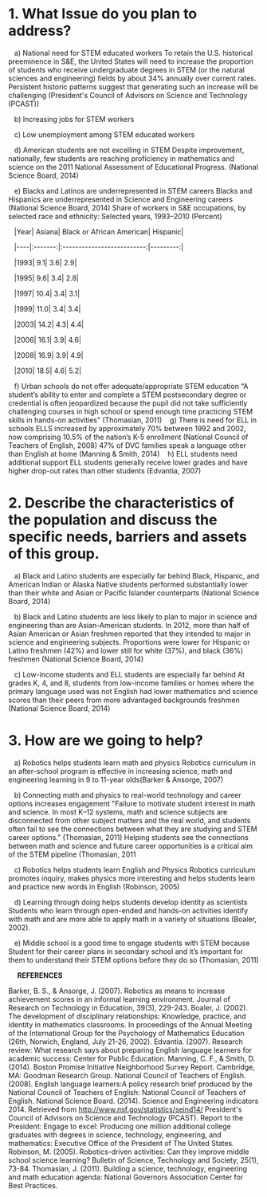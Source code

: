 
**1. What Issue do you plan to address?**
======================================
&nbsp;&nbsp;&nbsp;a)	National need for STEM educated workers
To retain the U.S. historical preeminence in S&E, the United States will need to increase the proportion of students who receive undergraduate degrees in STEM (or the natural sciences and engineering) fields by about 34% annually over current rates. Persistent historic patterns suggest that generating such an increase will be challenging (President's Council of Advisors on Science and Technology (PCAST))

&nbsp;&nbsp;&nbsp;b)	Increasing jobs for STEM workers

&nbsp;&nbsp;&nbsp;c)	Low unemployment among STEM educated workers

&nbsp;&nbsp;&nbsp;d)	American students are not excelling in STEM
Despite improvement, nationally, few students are reaching proficiency in mathematics and science on the 2011 National Assessment of Educational Progress. (National Science Board, 2014)

&nbsp;&nbsp;&nbsp;e)	Blacks and Latinos are underrepresented in STEM careers
Blacks and Hispanics are underrepresented in Science and Engineering careers (National Science Board, 2014)
Share of workers in S&E occupations, by selected race and ethnicity: Selected years, 1993–2010
(Percent)			


&nbsp;&nbsp;&nbsp;|Year|	Asiana|	Black or African American|	Hispanic|

&nbsp;&nbsp;&nbsp;|----|:-------:|:--------------------------:|---------:|

&nbsp;&nbsp;&nbsp;|1993|	9.1|	3.6|	2.9|

&nbsp;&nbsp;&nbsp;|1995|	9.6|	3.4|	2.8|

&nbsp;&nbsp;&nbsp;|1997|	10.4|	3.4|	3.1|

&nbsp;&nbsp;&nbsp;|1999|	11.0|	3.4|	3.4|

&nbsp;&nbsp;&nbsp;|2003|	14.2|	4.3|	4.4|

&nbsp;&nbsp;&nbsp;|2006|	16.1|	3.9|	4.6|

&nbsp;&nbsp;&nbsp;|2008|	16.9|	3.9|	4.9|

&nbsp;&nbsp;&nbsp;|2010|	18.5|	4.6|	5.2|

&nbsp;&nbsp;&nbsp;f)	Urban schools do not offer adequate/appropriate STEM education
“A student’s ability to enter and complete a STEM postsecondary degree or credential is often jeopardized because the pupil did not take sufficiently challenging courses in high school or spend enough time practicing STEM skills in hands-on activities" (Thomasian, 2011)
&nbsp;&nbsp;&nbsp;g)	There is need for ELL in schools
ELLS increased by approximately 70% between 1992 and 2002, now comprising 10.5% of the nation’s K-5 enrollment (National Council of Teachers of English, 2008)
47% of DVC families speak a language other than English at home (Manning & Smith, 2014)
&nbsp;&nbsp;&nbsp;h)	ELL students need additional support
ELL students generally receive lower grades and have higher drop-out rates than other students (Edvantia, 2007)

**2.	Describe the characteristics of the population and discuss the specific needs, barriers and assets of this group.** 
=======================================================================================================================
&nbsp;&nbsp;&nbsp;a)	Black and Latino students are especially far behind
Black, Hispanic, and American Indian or Alaska Native students performed substantially lower than their white and Asian or Pacific Islander counterparts (National Science Board, 2014)

&nbsp;&nbsp;&nbsp;b)	Black and Latino students are less likely to plan to major in science and engineering than are Asian-American students. 
In 2012, more than half of Asian American or Asian freshmen reported that they intended to major in science and engineering subjects. Proportions were lower for Hispanic or Latino freshmen (42%) and lower still for white (37%), and black (36%) freshmen (National Science Board, 2014)

&nbsp;&nbsp;&nbsp;c)	Low-income students and ELL students are especially far behind
At grades K, 4, and 8, students from low-income families or homes where the primary language used was not English had lower mathematics and science scores than their peers from more advantaged backgrounds freshmen (National Science Board, 2014)

**3.	How are we going to help?**
=============================
&nbsp;&nbsp;&nbsp;a)	Robotics helps students learn math and physics
Robotics curriculum in an after-school program is effective in increasing science, math and engineering learning in 9 to 11-year olds(Barker & Ansorge, 2007)

&nbsp;&nbsp;&nbsp;b)	Connecting math and physics to real-world technology and career options increases engagement
 "Failure to motivate student interest in math and science. In most K–12 systems, math and science subjects are disconnected from other subject matters and the real world, and students often fail to see the connections between what they are studying and STEM career options." (Thomasian, 2011)
Helping students see the connections between math and science and future career opportunities is a critical aim of the STEM pipeline (Thomasian, 2011

&nbsp;&nbsp;&nbsp;c)	Robotics helps students learn English and Physics
Robotics curriculum promotes inquiry, makes physics more interesting and helps students learn and practice new words in English (Robinson, 2005)

&nbsp;&nbsp;&nbsp;d)	Learning through doing helps students develop identity as scientists
Students who learn through open-ended and hands-on activities identify with math and are more able to apply math in a variety of situations (Boaler, 2002).

&nbsp;&nbsp;&nbsp;e)	Middle school is a good time to engage students with STEM because
Student for their career plans in secondary school and it’s important for them to understand their STEM options before they do so (Thomasian, 2011)




 
**REFERENCES**

Barker, B. S., & Ansorge, J. (2007). Robotics as means to increase achievement scores in an informal learning environment. Journal of Research on Technology in Education, 39(3), 229-243.
Boaler, J. (2002). The development of disciplinary relationships: Knowledge, practice, and identity in mathematics classrooms. In proceedings of the Annual Meeting of the International Group for the Psychology of Mathematics Education (26th, Norwich, England, July 21-26, 2002).
Edvantia. (2007). Research review: What research says about preparing English language learners for academic success: Center for Public Education.
Manning, C. F., & Smith, D. (2014). Boston Promise Initiative Neighborhood Survey Report. Cambridge, MA: Goodman Research Group.
National Council of Teachers of English. (2008). English language learners:A policy research brief produced by the National Council of Teachers of English: National Council of Teachers of English.
National Science Board. (2014). Science and Engineering indicators 2014. Retrieved from http://www.nsf.gov/statistics/seind14/
President's Council of Advisors on Science and Technology (PCAST). Report to the President: Engage to excel: Producing one million additional college graduates with degrees in science, technology, engineering, and mathematics: Executive Office of the President of The United States.
Robinson, M. (2005). Robotics-driven activities: Can they improve middle school science learning? Bulletin of Science, Technology and Society, 25(1), 73-84.
Thomasian, J. (2011). Building a science, technology, engineering and math education agenda: National Governors Association Center for Best Practices.

